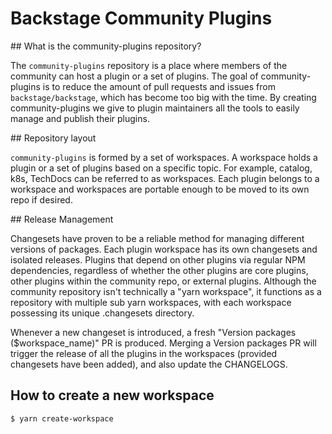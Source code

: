 # Backstage Community Plugins

## What is the community-plugins repository?

The `community-plugins` repository is a place where members of the community can host a plugin or a set of plugins. The goal of community-plugins is to reduce the amount of pull requests and issues from `backstage/backstage`, which has become too big with the time.
By creating community-plugins we give to plugin maintainers all the tools to easily manage and publish their plugins.

## Repository layout

`community-plugins` is formed by a set of workspaces. A workspace holds a plugin or a set of plugins based on a specific topic. For example, catalog, k8s, TechDocs can be referred to as workspaces.
Each plugin belongs to a workspace and workspaces are portable enough to be moved to its own repo if desired.

## Release Management

Changesets have proven to be a reliable method for managing different versions of packages.
Each plugin workspace has its own changesets and isolated releases. Plugins that depend on other plugins via regular NPM dependencies, regardless of whether the other plugins are core plugins, other plugins within the community repo, or external plugins.
Although the community repository isn't technically a "yarn workspace", it functions as a repository with multiple sub yarn workspaces, with each workspace possessing its unique .changesets directory.

Whenever a new changeset is introduced, a fresh "Version packages ($workspace_name)" PR is produced. Merging a Version packages PR will trigger the release of all the plugins in the workspaces (provided changesets have been added), and also update the CHANGELOGS.

## How to create a new workspace

```bash
$ yarn create-workspace
```
